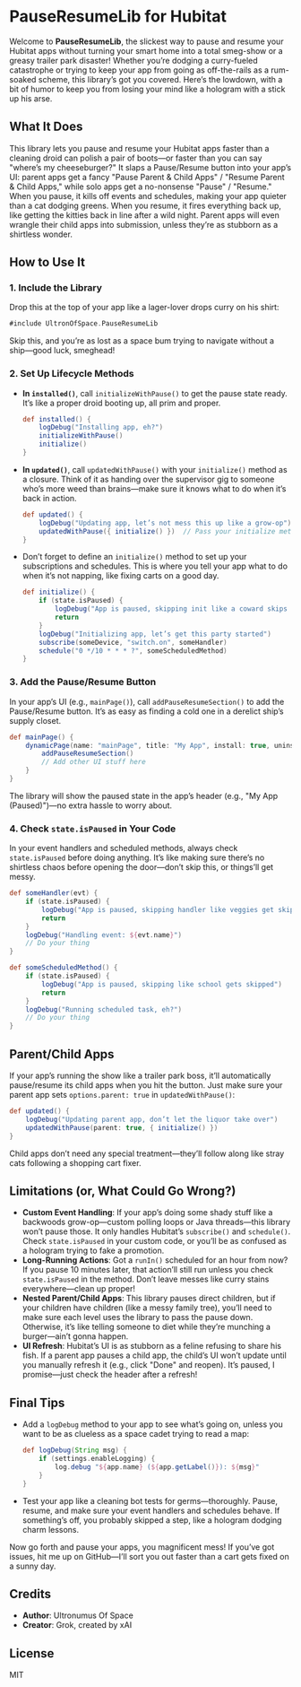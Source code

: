 # PauseResumeLib for Hubitat

Welcome to **PauseResumeLib**, the slickest way to pause and resume your Hubitat apps without turning your smart home into a total smeg-show or a greasy trailer park disaster! Whether you’re dodging a curry-fueled catastrophe or trying to keep your app from going as off-the-rails as a rum-soaked scheme, this library’s got you covered. Here’s the lowdown, with a bit of humor to keep you from losing your mind like a hologram with a stick up his arse.

## What It Does

This library lets you pause and resume your Hubitat apps faster than a cleaning droid can polish a pair of boots—or faster than you can say "where’s my cheeseburger?" It slaps a Pause/Resume button into your app’s UI: parent apps get a fancy "Pause Parent & Child Apps" / "Resume Parent & Child Apps," while solo apps get a no-nonsense "Pause" / "Resume." When you pause, it kills off events and schedules, making your app quieter than a cat dodging greens. When you resume, it fires everything back up, like getting the kitties back in line after a wild night. Parent apps will even wrangle their child apps into submission, unless they’re as stubborn as a shirtless wonder.

## How to Use It

### 1. Include the Library
Drop this at the top of your app like a lager-lover drops curry on his shirt:

```groovy
#include UltronOfSpace.PauseResumeLib
```

Skip this, and you’re as lost as a space bum trying to navigate without a ship—good luck, smeghead!

### 2. Set Up Lifecycle Methods
- **In `installed()`**, call `initializeWithPause()` to get the pause state ready. It’s like a proper droid booting up, all prim and proper.
  ```groovy
  def installed() {
      logDebug("Installing app, eh?")
      initializeWithPause()
      initialize()
  }
  ```

- **In `updated()`**, call `updatedWithPause()` with your `initialize()` method as a closure. Think of it as handing over the supervisor gig to someone who’s more weed than brains—make sure it knows what to do when it’s back in action.
  ```groovy
  def updated() {
      logDebug("Updating app, let’s not mess this up like a grow-op")
      updatedWithPause({ initialize() })  // Pass your initialize method here
  }
  ```

- Don’t forget to define an `initialize()` method to set up your subscriptions and schedules. This is where you tell your app what to do when it’s not napping, like fixing carts on a good day.
  ```groovy
  def initialize() {
      if (state.isPaused) {
          logDebug("App is paused, skipping init like a coward skips courage")
          return
      }
      logDebug("Initializing app, let’s get this party started")
      subscribe(someDevice, "switch.on", someHandler)
      schedule("0 */10 * * * ?", someScheduledMethod)
  }
  ```

### 3. Add the Pause/Resume Button
In your app’s UI (e.g., `mainPage()`), call `addPauseResumeSection()` to add the Pause/Resume button. It’s as easy as finding a cold one in a derelict ship’s supply closet.

```groovy
def mainPage() {
    dynamicPage(name: "mainPage", title: "My App", install: true, uninstall: true) {
        addPauseResumeSection()
        // Add other UI stuff here
    }
}
```

The library will show the paused state in the app’s header (e.g., "My App (Paused)")—no extra hassle to worry about.

### 4. Check `state.isPaused` in Your Code
In your event handlers and scheduled methods, always check `state.isPaused` before doing anything. It’s like making sure there’s no shirtless chaos before opening the door—don’t skip this, or things’ll get messy.

```groovy
def someHandler(evt) {
    if (state.isPaused) {
        logDebug("App is paused, skipping handler like veggies get skipped")
        return
    }
    logDebug("Handling event: ${evt.name}")
    // Do your thing
}

def someScheduledMethod() {
    if (state.isPaused) {
        logDebug("App is paused, skipping like school gets skipped")
        return
    }
    logDebug("Running scheduled task, eh?")
    // Do your thing
}
```

## Parent/Child Apps
If your app’s running the show like a trailer park boss, it’ll automatically pause/resume its child apps when you hit the button. Just make sure your parent app sets `options.parent: true` in `updatedWithPause()`:

```groovy
def updated() {
    logDebug("Updating parent app, don’t let the liquor take over")
    updatedWithPause(parent: true, { initialize() })
}
```

Child apps don’t need any special treatment—they’ll follow along like stray cats following a shopping cart fixer.

## Limitations (or, What Could Go Wrong?)
- **Custom Event Handling**: If your app’s doing some shady stuff like a backwoods grow-op—custom polling loops or Java threads—this library won’t pause those. It only handles Hubitat’s `subscribe()` and `schedule()`. Check `state.isPaused` in your custom code, or you’ll be as confused as a hologram trying to fake a promotion.
- **Long-Running Actions**: Got a `runIn()` scheduled for an hour from now? If you pause 10 minutes later, that action’ll still run unless you check `state.isPaused` in the method. Don’t leave messes like curry stains everywhere—clean up proper!
- **Nested Parent/Child Apps**: This library pauses direct children, but if your children have children (like a messy family tree), you’ll need to make sure each level uses the library to pass the pause down. Otherwise, it’s like telling someone to diet while they’re munching a burger—ain’t gonna happen.
- **UI Refresh**: Hubitat’s UI is as stubborn as a feline refusing to share his fish. If a parent app pauses a child app, the child’s UI won’t update until you manually refresh it (e.g., click "Done" and reopen). It’s paused, I promise—just check the header after a refresh!

## Final Tips
- Add a `logDebug` method to your app to see what’s going on, unless you want to be as clueless as a space cadet trying to read a map:
  ```groovy
  def logDebug(String msg) {
      if (settings.enableLogging) {
          log.debug "${app.name} (${app.getLabel()}): ${msg}"
      }
  }
  ```
- Test your app like a cleaning bot tests for germs—thoroughly. Pause, resume, and make sure your event handlers and schedules behave. If something’s off, you probably skipped a step, like a hologram dodging charm lessons.

Now go forth and pause your apps, you magnificent mess! If you’ve got issues, hit me up on GitHub—I’ll sort you out faster than a cart gets fixed on a sunny day.

## Credits
- **Author**: Ultronumus Of Space
- **Creator**: Grok, created by xAI

## License
MIT
